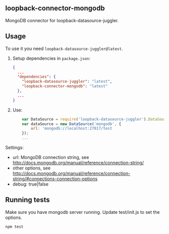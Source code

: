 ## loopback-connector-mongodb

MongoDB connector for loopback-datasource-juggler.

## Usage

To use it you need `loopback-datasource-juggler@latest`.

1. Setup dependencies in `package.json`:

    ```json
    {
      ...
      "dependencies": {
        "loopback-datasource-juggler": "latest",
        "loopback-connector-mongodb": "latest"
      },
      ...
    }
    ```

2. Use:

    ```javascript
        var DataSource = require('loopback-datasource-juggler').DataSource;
        var dataSource = new DataSource('mongodb', {
            url: 'mongodb://localhost:27017/test
        });
        ...
    ```

Settings:

- url: MongoDB connection string, see http://docs.mongodb.org/manual/reference/connection-string/
- other options, see http://docs.mongodb.org/manual/reference/connection-string/#connections-connection-options
- debug: true|false

## Running tests

Make sure you have mongodb server running. Update test/init.js to set the options.

    npm test

